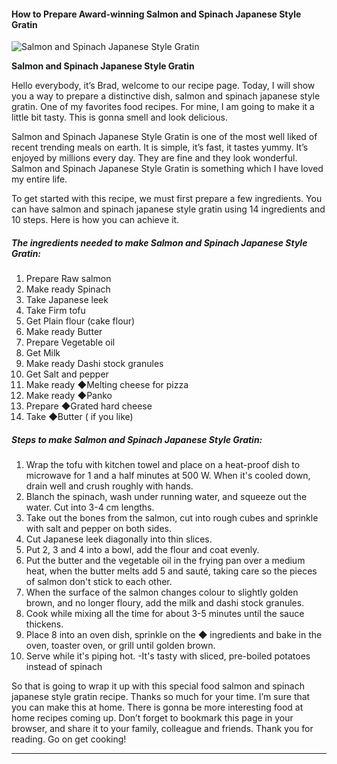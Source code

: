             

#### How to Prepare Award-winning Salmon and Spinach Japanese Style Gratin

![Salmon and Spinach Japanese Style Gratin](https://img-global.cpcdn.com/recipes/6685112629460992/751x532cq70/salmon-and-spinach-japanese-style-gratin-recipe-main-photo.jpg)

**Salmon and Spinach Japanese Style Gratin**

Hello everybody, it’s Brad, welcome to our recipe page. Today, I will show you a way to prepare a distinctive dish, salmon and spinach japanese style gratin. One of my favorites food recipes. For mine, I am going to make it a little bit tasty. This is gonna smell and look delicious.

Salmon and Spinach Japanese Style Gratin is one of the most well liked of recent trending meals on earth. It is simple, it’s fast, it tastes yummy. It’s enjoyed by millions every day. They are fine and they look wonderful. Salmon and Spinach Japanese Style Gratin is something which I have loved my entire life.

To get started with this recipe, we must first prepare a few ingredients. You can have salmon and spinach japanese style gratin using 14 ingredients and 10 steps. Here is how you can achieve it.

##### The ingredients needed to make Salmon and Spinach Japanese Style Gratin:

1.  Prepare Raw salmon
2.  Make ready Spinach
3.  Take Japanese leek
4.  Take Firm tofu
5.  Get Plain flour (cake flour)
6.  Make ready Butter
7.  Prepare Vegetable oil
8.  Get Milk
9.  Make ready Dashi stock granules
10.  Get Salt and pepper
11.  Make ready ◆Melting cheese for pizza
12.  Make ready ◆Panko
13.  Prepare ◆Grated hard cheese
14.  Take ◆Butter ( if you like)

##### Steps to make Salmon and Spinach Japanese Style Gratin:

1.  Wrap the tofu with kitchen towel and place on a heat-proof dish to microwave for 1 and a half minutes at 500 W. When it's cooled down, drain well and crush roughly with hands.
2.  Blanch the spinach, wash under running water, and squeeze out the water. Cut into 3-4 cm lengths.
3.  Take out the bones from the salmon, cut into rough cubes and sprinkle with salt and pepper on both sides.
4.  Cut Japanese leek diagonally into thin slices.
5.  Put 2, 3 and 4 into a bowl, add the flour and coat evenly.
6.  Put the butter and the vegetable oil in the frying pan over a medium heat, when the butter melts add 5 and sauté, taking care so the pieces of salmon don't stick to each other.
7.  When the surface of the salmon changes colour to slightly golden brown, and no longer floury, add the milk and dashi stock granules.
8.  Cook while mixing all the time for about 3-5 minutes until the sauce thickens.
9.  Place 8 into an oven dish, sprinkle on the ◆ ingredients and bake in the oven, toaster oven, or grill until golden brown.
10.  Serve while it's piping hot. -It's tasty with sliced, pre-boiled potatoes instead of spinach

So that is going to wrap it up with this special food salmon and spinach japanese style gratin recipe. Thanks so much for your time. I’m sure that you can make this at home. There is gonna be more interesting food at home recipes coming up. Don’t forget to bookmark this page in your browser, and share it to your family, colleague and friends. Thank you for reading. Go on get cooking!

* * *